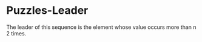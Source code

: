 # Puzzles-Leader
The leader of this sequence is the element whose value occurs more than n 2 times.
